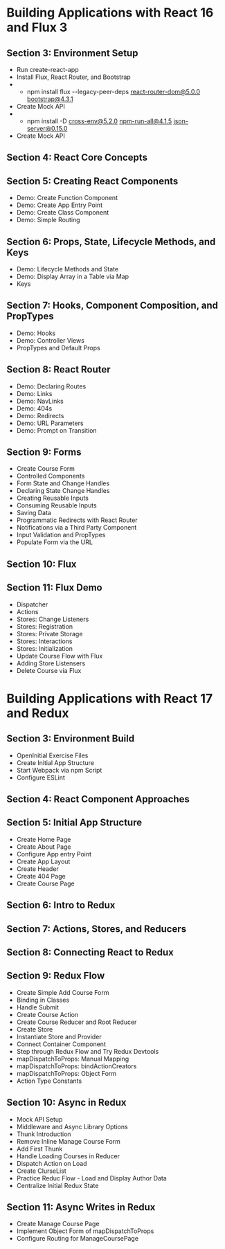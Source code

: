 # Building Applications with React 16 and Flux 3
## Section 3: Environment Setup
* Run create-react-app
* Install Flux, React Router, and Bootstrap
* * npm install flux --legacy-peer-deps react-router-dom@5.0.0 bootstrap@4.3.1
* Create Mock API
* * npm install -D cross-env@5.2.0 npm-run-all@4.1.5 json-server@0.15.0
* Create Mock API
## Section 4: React Core Concepts
## Section 5: Creating React Components
* Demo: Create Function Component
* Demo: Create App Entry Point
* Demo: Create Class Component
* Demo: Simple Routing
## Section 6: Props, State, Lifecycle Methods, and Keys
* Demo: Lifecycle Methods and State
* Demo: Display Array in a Table via Map
* Keys
## Section 7: Hooks, Component Composition, and PropTypes
* Demo: Hooks
* Demo: Controller Views
* PropTypes and Default Props
## Section 8: React Router
* Demo: Declaring Routes
* Demo: Links
* Demo: NavLinks
* Demo: 404s
* Demo: Redirects
* Demo: URL Parameters
* Demo: Prompt on Transition
## Section 9: Forms
* Create Course Form
* Controlled Components
* Form State and Change Handles
* Declaring State Change Handles
* Creating Reusable Inputs
* Consuming Reusable Inputs
* Saving Data
* Programmatic Redirects with React Router
* Notifications via a Third Party Component
* Input Validation and PropTypes
* Populate Form via the URL
## Section 10: Flux
## Section 11: Flux Demo
* Dispatcher
* Actions
* Stores: Change Listeners
* Stores: Registration
* Stores: Private Storage
* Stores: Interactions
* Stores: Initialization
* Update Course Flow with Flux
* Adding Store Listensers
* Delete Course via Flux


# Building Applications with React 17 and Redux

## Section 3: Environment Build
* OpenInitial Exercise Files
* Create Initial App Structure
* Start Webpack via npm Script
* Configure ESLint
## Section 4: React Component Approaches
## Section 5: Initial App Structure
* Create Home Page
* Create About Page
* Configure App entry Point
* Create App Layout
* Create Header
* Create 404 Page
* Create Course Page
## Section 6: Intro to Redux
## Section 7: Actions, Stores, and Reducers
## Section 8: Connecting React to Redux
## Section 9: Redux Flow
* Create Simple Add Course Form
* Binding in Classes
* Handle Submit
* Create Course Action
* Create Course Reducer and Root Reducer
* Create Store
* Instantiate Store and Provider
* Connect Container Component
* Step through Redux Flow and Try Redux Devtools
* mapDispatchToProps: Manual Mapping
* mapDispatchToProps: bindActionCreators
* mapDispatchToProps: Object Form
* Action Type Constants
## Section 10: Async in Redux
* Mock API Setup
* Middleware and Async Library Options
* Thunk Introduction
* Remove Inline Manage Course Form
* Add First Thunk
* Handle Loading Courses in Reducer
* Dispatch Action on Load
* Create ClurseList
* Practice Reduc Flow - Load and Display Author Data
* Centralize Initial Redux State
## Section 11: Async Writes in Redux
* Create Manage Course Page
* Implement Object Form of mapDispatchToProps
* Configure Routing for ManageCoursePage
